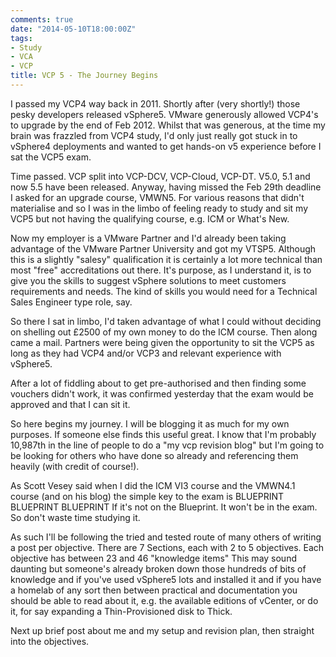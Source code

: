 ```yaml
---
comments: true
date: "2014-05-10T18:00:00Z"
tags:
- Study
- VCA
- VCP
title: VCP 5 - The Journey Begins
---
```

I passed my VCP4 way back in 2011.  Shortly after (very shortly!) those pesky developers released vSphere5.  VMware generously allowed VCP4's to upgrade by the end of Feb 2012.  Whilst that was generous, at the time my brain was frazzled from VCP4 study, I'd only just really got stuck in to vSphere4 deployments and wanted to get hands-on v5 experience before I sat the VCP5 exam.

Time passed.  VCP split into VCP-DCV, VCP-Cloud, VCP-DT.  V5.0, 5.1 and now 5.5 have been released.  Anyway, having missed the Feb 29th deadline I asked for an upgrade course, VMWN5.  For various reasons that didn't materialise and so I was in the limbo of feeling ready to study and sit my VCP5 but not having the qualifying course, e.g. ICM or What's New.

Now my employer is a VMware Partner and I'd already been taking advantage of the VMware Partner University and got my VTSP5.  Although this is a slightly "salesy" qualification it is certainly a lot more technical than most "free" accreditations out there.  It's purpose, as I understand it, is to give you the skills to suggest vSphere solutions to meet customers requirements and needs.  The kind of skills you would need for a Technical Sales Engineer type role, say.

So there I sat in limbo, I'd taken advantage of what I could without deciding on shelling out £2500 of my own money to do the ICM course.  Then along came a mail.  Partners were being given the opportunity to sit the VCP5 as long as they had VCP4 and/or VCP3 and relevant experience with vSphere5.

After a lot of fiddling about to get pre-authorised and then finding some vouchers didn't work, it was confirmed yesterday that the exam would be approved and that I can sit it.

So here begins my journey.  I will be blogging it as much for my own purposes.  If someone else finds this useful great.  I know that I'm probably 10,987th in the line of people to do a "my vcp revision blog" but I'm going to be looking for others who have done so already and referencing them heavily (with credit of course!).

As Scott Vesey said when I did the ICM VI3 course and the VMWN4.1 course (and on his blog) the simple key to the exam is BLUEPRINT BLUEPRINT BLUEPRINT
If it's not on the Blueprint.  It won't be in the exam.  So don't waste time studying it.

As such I'll be following the tried and tested route of many others of writing a post per objective.
There are 7 Sections, each with 2 to 5 objectives.  Each objective has between 23 and 46 "knowledge items"
This may sound daunting but someone's already broken down those hundreds of bits of knowledge and if you've used vSphere5 lots and installed it and if you have a homelab of any sort then between practical and documentation you should be able to read about it, e.g. the available editions of vCenter, or do it, for say expanding a Thin-Provisioned disk to Thick.

Next up brief post about me and my setup and revision plan, then straight into the objectives.
